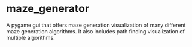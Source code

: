 # maze_generator
A pygame gui that offers maze generation visualization of many different maze generation algorithms. It also includes path finding visualization of multiple algorithms.
